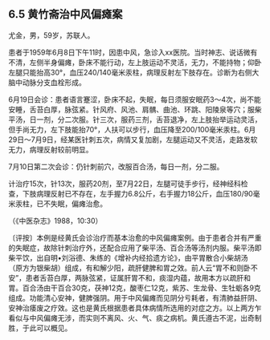 ## 6.5 黄竹斋治中风偏瘫案

尤金，男，59岁，苏联人。

患者于1959年6月8日下午11时，因患中风，急诊入xx医院。当时神志、说话微有不清，左侧半身偏瘫，卧床不能行动，左上肢运动不灵活，无力，不能持物；仰卧左腿只能抬高30°，血压240/140毫米汞柱，病理反射左下肢存在。诊断为右侧大脑中动脉分支血栓形成。

6月19日会诊：患者语言蹇涩，卧床不起，失眠，每日须服安眠药3〜4次，尚不能安睡，舌苔白厚，脉弦紧。针风府、风池、肩髃、曲池、环跳、阳陵泉等穴；服柴平汤，日一剂，分二次服。针三次，服药三剂，舌苔退净，左上肢抬举运动灵活，但手尚无力，左下肢能抬70°，人扶可以步行，血压降至200/100毫米汞柱。6月29日〜7月9日，经某医针刺五次，病情又复加剧，左腿运动又不灵活，走路发软无力，病理反射较前明显。

7月10日第二次会诊：仍针刺前穴，改服百合汤，每日一剂，分二服。

计治疗15次，针13次，服药20剂，至7月22日，左腿可徒手步行，经神经科检查，下肢病理反射已不存在，左手握力6.8公斤，右手握力18公斤，血压180/90毫米汞柱，已不失眠，偏瘫治愈。

（《中医杂志》1988，10:30）

〔评按〕本例是经黄氏会诊治疗而基本治愈的中风偏瘫案例。由于患者合并有严重的失眠症，故除针刺治疗外，还配合应用了柴平汤、百合汤等汤剂内服。柴平汤即柴平饮，出自明•刘浴德、朱练的《增补内经拾遗方论》，由平胃散合小柴胡汤（原方为银柴胡）组成，有和解少阳，疏肝健脾和胃之效。前人云“胃不和则卧不安”，患者舌苔白厚，两脉弦紧，证属肝胃不和，痰湿内蕴，故用本方以疏肝和胃。百合汤由干百合30克，茯神12克，酸枣仁12克，紫苏、生龙骨、生牡蛎各9克组成。功能清心安神，健脾强阴。用于中风偏瘫而见阴分亏耗者，有清肺益肝阴、安神治痿废之疗效。这也是黄氏根据患者具体病情所选用的对症之方。以上两方乍看似与中风偏瘫无涉，而实则不离风、火、气、痰之病机。黄氏遵古不泥，出奇制胜，于此可以概见。
